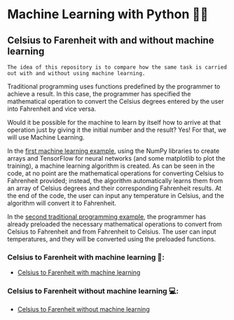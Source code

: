 # Machine Learning with Python 🐍🤖
## Celsius to Farenheit with and without machine learning

```
The idea of this repository is to compare how the same task is carried out with and without using machine learning.
```

Traditional programming uses functions predefined by the programmer to achieve a result. In this case, the programmer has specified the mathematical operation to convert the Celsius degrees entered by the user into Fahrenheit and vice versa.

Would it be possible for the machine to learn by itself how to arrive at that operation just by giving it the initial number and the result? Yes! For that, we will use Machine Learning.

In the [first machine learning example](#Celsius-to-Farenheit-with-machine-learning-), using the NumPy libraries to create arrays and TensorFlow for neural networks (and some matplotlib to plot the training), a machine learning algorithm is created. As can be seen in the code, at no point are the mathematical operations for converting Celsius to Fahrenheit provided; instead, the algorithm automatically learns them from an array of Celsius degrees and their corresponding Fahrenheit results. At the end of the code, the user can input any temperature in Celsius, and the algorithm will convert it to Fahrenheit.

In the [second traditional programming example](#Celsius-to-Farenheit-without-machine-learning-), the programmer has already preloaded the necessary mathematical operations to convert from Celsius to Fahrenheit and from Fahrenheit to Celsius. The user can input temperatures, and they will be converted using the preloaded functions.

### Celsius to Farenheit with machine learning 🤖:
- [Celsius to Farenheit with machine learning](https://github.com/PatZermo/python/blob/main/Machine%20Learning%3A%20Celsius%20to%20Farenheit/with-machine-learning.py)

### Celsius to Farenheit without machine learning 💻:
- [Celsius to Farenheit without machine learning](https://github.com/PatZermo/python/blob/main/Machine%20Learning%3A%20Celsius%20to%20Farenheit/without-machine-learning)
